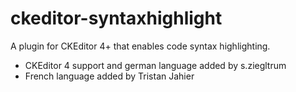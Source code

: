 # ckeditor-syntaxhighlight
A plugin for CKEditor 4+ that enables code syntax highlighting.

* CKEditor 4 support and german language added by s.ziegltrum
* French language added by Tristan Jahier
